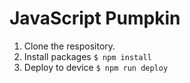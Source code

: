 # JavaScript Pumpkin

1. Clone the respository.
2. Install packages `$ npm install`
3. Deploy to device `$ npm run deploy`
